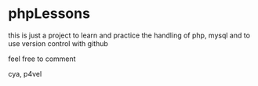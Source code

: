 phpLessons
==========

this is just a project to learn and practice the handling of php, mysql and to use version control with github

feel free to comment

cya, p4vel
